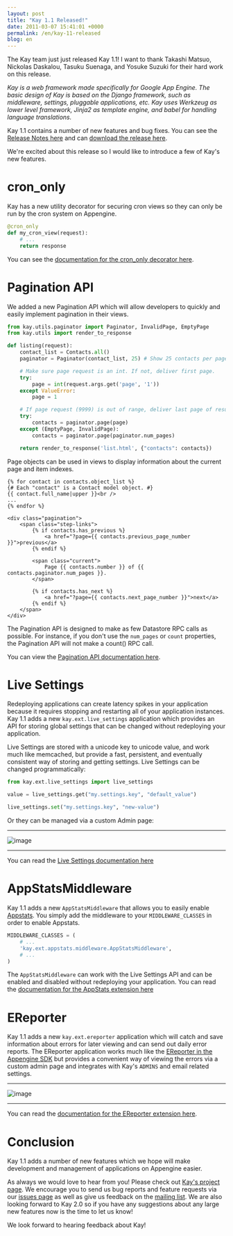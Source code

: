 ```yaml
---
layout: post
title: "Kay 1.1 Released!"
date: 2011-03-07 15:41:01 +0000
permalink: /en/kay-11-released
blog: en
---
```


The Kay team just just released Kay 1.1\! I want to thank Takashi
Matsuo, Nickolas Daskalou, Tasuku Suenaga, and Yosuke Suzuki for their
hard work on this release.

*Kay is a web framework made specifically for Google App Engine. The
basic design of Kay is based on the Django framework, such as
middleware, settings, pluggable applications, etc. Kay uses Werkzeug as
lower level framework, Jinja2 as template engine, and babel for handling
language translations.*

Kay 1.1 contains a number of new features and bug fixes. You can see the
[Release Notes
here](http://code.google.com/p/kay-framework/wiki/ReleaseNotes#Kay-1.1.0rc2_-_March_3rd_2011)
and can [download the release
here](http://code.google.com/p/kay-framework/downloads/list).

We're excited about this release so I would like to introduce a few of
Kay's new features.

# cron\_only

Kay has a new utility decorator for securing cron views so they can only
be run by the cron system on Appengine.

``` python
@cron_only
def my_cron_view(request):
    # ...
    return response
```

You can see the [documentation for the cron\_only decorator
here](http://kay-docs.shehas.net/decorators.html#kay.utils.decorators.cron_only).

# Pagination API

We added a new Pagination API which will allow developers to quickly and
easily implement pagination in their views.

``` python
from kay.utils.paginator import Paginator, InvalidPage, EmptyPage
from kay.utils import render_to_response

def listing(request):
    contact_list = Contacts.all()
    paginator = Paginator(contact_list, 25) # Show 25 contacts per page

    # Make sure page request is an int. If not, deliver first page.
    try:
        page = int(request.args.get('page', '1'))
    except ValueError:
        page = 1

    # If page request (9999) is out of range, deliver last page of results.
    try:
        contacts = paginator.page(page)
    except (EmptyPage, InvalidPage):
        contacts = paginator.page(paginator.num_pages)

    return render_to_response('list.html', {"contacts": contacts})
```

Page objects can be used in views to display information about the
current page and item indexes.

``` html+django
{% for contact in contacts.object_list %}
{# Each "contact" is a Contact model object. #}
{{ contact.full_name|upper }}<br />
...
{% endfor %}

<div class="pagination">
    <span class="step-links">
        {% if contacts.has_previous %}
            <a href="?page={{ contacts.previous_page_number }}">previous</a>
        {% endif %}

        <span class="current">
            Page {{ contacts.number }} of {{ contacts.paginator.num_pages }}.
        </span>

        {% if contacts.has_next %}
            <a href="?page={{ contacts.next_page_number }}">next</a>
        {% endif %}
    </span>
</div>
```

The Pagination API is designed to make as few Datastore RPC calls as
possible. For instance, if you don't use the `num_pages` or `count`
properties, the Pagination API will not make a count() RPC call.

You can view the [Pagination API documentation
here](http://kay-docs.shehas.net/pagination.html).

# Live Settings

Redeploying applications can create latency spikes in your application
because it requires stopping and restarting all of your application
instances. Kay 1.1 adds a new `kay.ext.live_settings` application which
provides an API for storing global settings that can be changed without
redeploying your application.

Live Settings are stored with a unicode key to unicode value, and work
much like memcached, but provide a fast, persistent, and eventually
consistent way of storing and getting settings. Live Settings can be
changed programmatically:

``` python
from kay.ext.live_settings import live_settings

value = live_settings.get("my.settings.key", "default_value")

live_settings.set("my.settings.key", "new-value")
```

Or they can be managed via a custom Admin page:

-----

![image](http://static.ianlewis.org/prod/img/652/live_settings.png)

-----

You can read the [Live Settings documentation
here](http://kay-docs.shehas.net/extensions.html#module-kay.ext.live_settings)

# AppStatsMiddleware

Kay 1.1 adds a new `AppStatsMiddleware` that allows you to easily enable
[Appstats](http://code.google.com/intl/en/appengine/docs/python/tools/appstats.html).
You simply add the middleware to your `MIDDLEWARE_CLASSES` in order to
enable Appstats.

``` python
MIDDLEWARE_CLASSES = (
    # ...
    'kay.ext.appstats.middleware.AppStatsMiddleware',
    # ...
)
```

The `AppStatsMiddleware` can work with the Live Settings API and can be
enabled and disabled without redeploying your application. You can read
the [documentation for the AppStats extension
here](http://kay-docs.shehas.net/extensions.html#module-kay.ext.appstats)

# EReporter

Kay 1.1 adds a new `kay.ext.ereporter` application which will catch and
save information about errors for later viewing and can send out daily
error reports. The EReporter application works much like the [EReporter
in the Appengine
SDK](http://code.google.com/intl/en/appengine/articles/python/recording_exceptions_with_ereporter.html)
but provides a convenient way of viewing the errors via a custom admin
page and integrates with Kay's `ADMINS` and email related settings.

-----

![image](http://static.ianlewis.org/prod/img/652/ereporter.png)

-----

You can read the [documentation for the EReporter extension
here](http://kay-docs.shehas.net/extensions.html#module-kay.ext.ereporter).

# Conclusion

Kay 1.1 adds a number of new features which we hope will make
development and management of applications on Appengine easier.

As always we would love to hear from you\! Please check out [Kay's
project page](http://code.google.com/p/kay-framework/). We encourage you
to send us bug reports and feature requests via our [issues
page](http://code.google.com/p/kay-framework/issues/list) as well as
give us feedback on the [mailing
list](https://groups.google.com/group/kay-users). We are also looking
forward to Kay 2.0 so if you have any suggestions about any large new
features now is the time to let us know\!

We look forward to hearing feedback about Kay\!
